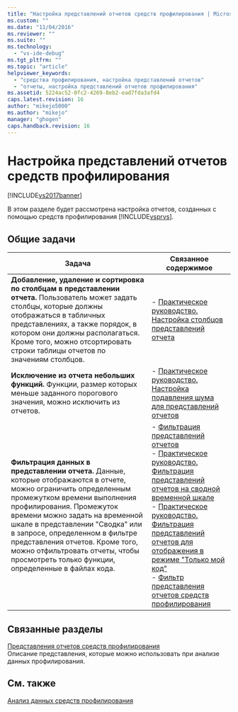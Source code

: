 ```yaml
---
title: "Настройка представлений отчетов средств профилирования | Microsoft Docs"
ms.custom: ""
ms.date: "11/04/2016"
ms.reviewer: ""
ms.suite: ""
ms.technology: 
  - "vs-ide-debug"
ms.tgt_pltfrm: ""
ms.topic: "article"
helpviewer_keywords: 
  - "средства профилирования, настройка представлений отчетов"
  - "отчеты, настройка представлений отчетов профилирования"
ms.assetid: 5224ac52-0fc2-4269-8eb2-ead7fda3afd4
caps.latest.revision: 16
author: "mikejo5000"
ms.author: "mikejo"
manager: "ghogen"
caps.handback.revision: 16
---
```

# Настройка представлений отчетов средств профилирования
[!INCLUDE[vs2017banner](../code-quality/includes/vs2017banner.md)]

В этом разделе будет рассмотрена настройка отчетов, созданных с помощью средств профилирования [!INCLUDE[vsprvs](../code-quality/includes/vsprvs_md.md)].  
  
## Общие задачи  
  
|Задача|Связанное содержимое|  
|------------|--------------------------|  
|**Добавление, удаление и сортировка по столбцам в представлении отчета.** Пользователь может задать столбцы, которые должны отображаться в табличных представлениях, а также порядок, в котором они должны располагаться.  Кроме того, можно отсортировать строки таблицы отчетов по значениям столбцов.|-   [Практическое руководство. Настройка столбцов представлений отчета](../profiling/how-to-customize-report-view-columns.md)|  
|**Исключение из отчета небольших функций.** Функции, размер которых меньше заданного порогового значения, можно исключить из отчетов.|-   [Практическое руководство. Настройка подавления шума для представлений отчетов](../profiling/how-to-configure-noise-reduction-in-report-views.md)|  
|**Фильтрация данных в представлении отчета.** Данные, которые отображаются в отчете, можно ограничить определенным промежутком времени выполнения профилирования.  Промежуток времени можно задать на временной шкале в представлении "Сводка" или в запросе, определенном в фильтре представления отчетов.  Кроме того, можно отфильтровать отчеты, чтобы просмотреть только функции, определенные в файлах кода.|-   [Фильтрация представлений отчетов](../profiling/filtering-report-views.md)<br />-   [Практическое руководство. Фильтрация представлений отчетов на сводной временной шкале](../Topic/How%20to:%20Filter%20Report%20Views%20from%20the%20Summary%20Timeline.md)<br />-   [Практическое руководство. Фильтрация представлений отчетов для отображения в режиме "Только мой код"](../Topic/How%20to:%20Filter%20Profiling%20Tools%20Report%20Views%20to%20Display%20Just%20My%20Code.md)<br />-   [Фильтр представления отчетов средств профилирования](../profiling/performance-report-view-filter.md)|  
  
## Связанные разделы  
 [Представления отчетов средств профилирования](../profiling/performance-report-views.md)  
 Описание представления, которые можно использовать при анализе данных профилирования.  
  
## См. также  
 [Анализ данных средств профилирования](../profiling/analyzing-performance-tools-data.md)
